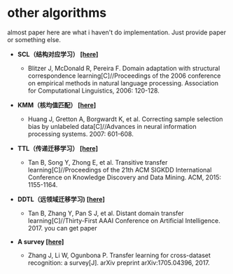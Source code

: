 # other algorithms

almost paper here are what i haven't do implementation. Just provide paper or something else.

- **SCL（结构对应学习） [[here]](https://dl.acm.org/citation.cfm?id=1610094)**
    - Blitzer J, McDonald R, Pereira F. Domain adaptation with structural correspondence learning[C]//Proceedings of the 2006 conference on empirical methods in natural language processing. Association for Computational Linguistics, 2006: 120-128.

- **KMM（核均值匹配） [[here]](https://dl.acm.org/citation.cfm?id=2976456.2976532)**
    - Huang J, Gretton A, Borgwardt K, et al. Correcting sample selection bias by unlabeled data[C]//Advances in neural information processing systems. 2007: 601-608.

- **TTL（传递迁移学习） [[here]](https://dl.acm.org/citation.cfm?id=2783295)**
    - Tan B, Song Y, Zhong E, et al. Transitive transfer learning[C]//Proceedings of the 21th ACM SIGKDD International Conference on Knowledge Discovery and Data Mining. ACM, 2015: 1155-1164.

- **DDTL（远领域迁移学习) [[here]](http://www.ntu.edu.sg/home/sinnopan/publications/[AAAI17]Distant%20Domain%20Transfer%20Learning.pdf)**
    - Tan B, Zhang Y, Pan S J, et al. Distant domain transfer learning[C]//Thirty-First AAAI Conference on Artificial Intelligence. 2017. you can get paper

- **A survey [[here]](https://arxiv.org/abs/1705.04396)**
    - Zhang J, Li W, Ogunbona P. Transfer learning for cross-dataset recognition: a survey[J]. arXiv preprint arXiv:1705.04396, 2017.
